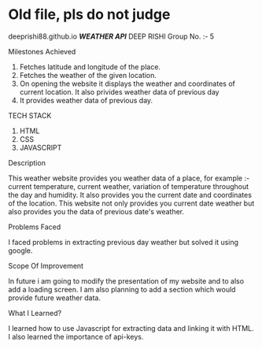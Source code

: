 # Old file, pls do not judge

deeprishi88.github.io
                                       ___WEATHER API___
DEEP RISHI
Group No. :- 5

Milestones Achieved

1. Fetches latitude and longitude of the place.
2. Fetches the weather of the given location.
3. On opening the website it displays the weather and coordinates of current location. It also privides weather data of previous day
4. It provides weather data of previous day.

TECH STACK

1. HTML
2. CSS
3. JAVASCRIPT

Description

This weather website provides you weather data of a place, for example :- current temperature, current weather, variation of temperature throughout the day and humidity. It also provides you the current date and coordinates of the location.
This website not only provides you current date weather but also provides you the data of previous date's weather.

Problems Faced

I faced problems in extracting previous day weather but solved it using google.

Scope Of Improvement

In future i am going to modify the presentation of my website and to also add a loading screen. I am also planning to add a section which would provide future weather data.

What I Learned?

I learned how to use Javascript for extracting data and linking it with HTML. I also learned the importance of api-keys.
